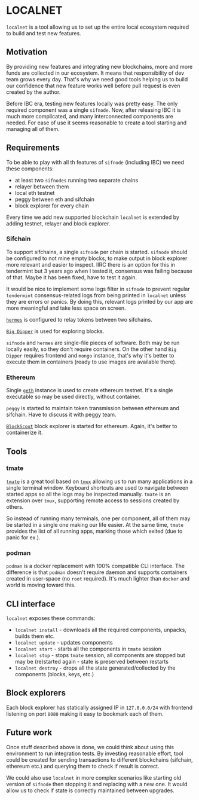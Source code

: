 # LOCALNET

`localnet` is a tool allowing us to set up the entire local ecosystem required to build and test new features.

## Motivation

By providing new features and integrating new blockchains, more and more funds are collected in our ecosystem. It means that
responsibility of dev team grows every day. That's why we need good tools helping us to build our confidence that new
feature works well before pull request is even created by the author.

Before IBC era, testing new features locally was pretty easy. The only required component was a single `sifnode`.
Now, after releasing IBC it is much more complicated, and many interconnected components are needed.
For ease of use it seems reasonable to create a tool starting and managing all of them.

## Requirements

To be able to play with all th features of `sifnode` (including IBC) we need these components:
- at least two `sifnodes` running two separate chains
- relayer between them
- local eth testnet
- peggy between eth and sifchain
- block explorer for every chain


Every time we add new supported blockchain `localnet` is extended by adding testnet, relayer  and block explorer.

### Sifchain

To support sifchains, a single `sifnode` per chain is started. `sifnode` should be configured to not mine empty blocks,
to make output in block explorer more relevant and easier to inspect. IIRC there is an option for this in tendermint but
3 years ago when I tested it, consensus was failing because of that. Maybe it has been fixed, have to test it again.

It would be nice to implement some logs filter in `sifnode` to prevent regular `tendermint` consensus-related logs
from being printed in `localnet` unless they are errors or panics. By doing this, relevant logs printed by our app are
more meaningful and take less space on screen.

[`hermes`](https://hermes.informal.systems/) is configured to relay tokens between two sifchains.

[`Big Dipper`](https://github.com/forbole/big-dipper) is used for exploring blocks.

`sifnode` and `hermes` are single-file pieces of software. Both may be run locally easily, so they don't require
containers. On the other hand `Big Dipper` requires frontend and `mongo` instance, that's why it's better to execute them
in containers (ready to use images are available there).

### Ethereum

Single [`geth`](https://github.com/ethereum/go-ethereum) instance is used to create ethereum testnet. It's a single executable so may be used directly,
without container. 

`peggy` is started to maintain token transmission between ethereum and sifchain. Have to discuss it with peggy
team.

[`BlockScout`](https://github.com/blockscout/blockscout) block explorer is started for ethereum. Again, it's better to containerize it.

## Tools

### tmate

[`tmate`](https://tmate.io/) is a great tool based on [`tmux`](https://github.com/tmux/tmux/) allowing us to run many
applications in a single terminal window. Keyboard shortcuts are used to navigate between started apps so all the logs
may be inspected manually. `tmate` is an extension over `tmux`, supporting remote access to sessions created by others.

So instead of running many terminals, one per component, all of them may be started in a single one making our life easier.
At the same time, `tmate` provides the list of all running apps, marking those which exited (due to panic for ex.).

### podman

`podman` is a docker replacement with 100% compatible CLI interface. The difference is that `podman` doesn't require
daemon and supports containers created in user-space (no `root` required). It's much lighter than `docker` and
world is moving toward this.

## CLI interface

`localnet` exposes these commands:

- `localnet install` - downloads all the required components, unpacks, builds them etc.
- `localnet update` - updates components
- `localnet start` - starts all the components in `tmate` session
- `localnet stop` - stops `tmate` session, all components are stopped but may be (re)started again - state is preserved  between restarts  
- `localnet destroy` - drops all the state generated/collected by the components (blocks, keys, etc.)

## Block explorers

Each block explorer has statically assigned IP in `127.0.0.0/24` with frontend listening on port `8080` making it easy to bookmark each of them.

## Future work

Once stuff described above is done, we could think about using this environment to run integration tests.
By investing reasonable effort, tool could be created for sending transactions to different blockchains (sifchain, ethereum etc.)
and querying them to check if result is correct.

We could also use `localnet` in more complex scenarios like starting old version of `sifnode` then stopping it and replacing with a new one.
It would allow us to check if state is correctly maintained between upgrades. 